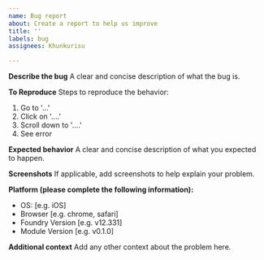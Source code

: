 ```yaml
---
name: Bug report
about: Create a report to help us improve
title: ''
labels: bug
assignees: Khunkurisu

---
```


**Describe the bug**
A clear and concise description of what the bug is.

**To Reproduce**
Steps to reproduce the behavior:
1. Go to '...'
2. Click on '....'
3. Scroll down to '....'
4. See error

**Expected behavior**
A clear and concise description of what you expected to happen.

**Screenshots**
If applicable, add screenshots to help explain your problem.

**Platform (please complete the following information):**
 - OS: [e.g. iOS]
 - Browser [e.g. chrome, safari]
 - Foundry Version [e.g. v12.331]
- Module Version [e.g. v0.1.0]

**Additional context**
Add any other context about the problem here.

